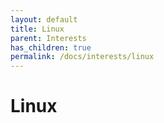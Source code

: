 ```yaml
---
layout: default
title: Linux
parent: Interests
has_children: true
permalink: /docs/interests/linux
---
```


# Linux


